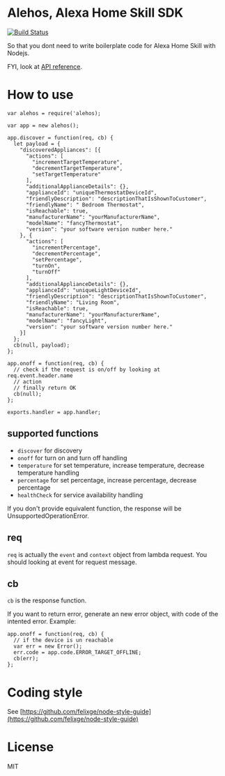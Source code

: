 # Alehos, Alexa Home Skill SDK

[![Build Status](https://travis-ci.org/nqd/alehos.svg?branch=master)](https://travis-ci.org/nqd/alehos)

So that you dont need to write boilerplate code for Alexa Home Skill with Nodejs.

FYI, look at [API reference](https://developer.amazon.com/public/solutions/alexa/alexa-skills-kit/docs/smart-home-skill-api-reference).

# How to use

```
var alehos = require('alehos);

var app = new alehos();

app.discover = function(req, cb) {
  let payload = {
    "discoveredAppliances": [{
      "actions": [
        "incrementTargetTemperature",
        "decrementTargetTemperature",
        "setTargetTemperature"
      ],
      "additionalApplianceDetails": {},
      "applianceId": "uniqueThermostatDeviceId",
      "friendlyDescription": "descriptionThatIsShownToCustomer",
      "friendlyName": " Bedroom Thermostat",
      "isReachable": true,
      "manufacturerName": "yourManufacturerName",
      "modelName": "fancyThermostat",
      "version": "your software version number here."
    }, {
      "actions": [
        "incrementPercentage",
        "decrementPercentage",
        "setPercentage",
        "turnOn",
        "turnOff"
      ],
      "additionalApplianceDetails": {},
      "applianceId": "uniqueLightDeviceId",
      "friendlyDescription": "descriptionThatIsShownToCustomer",
      "friendlyName": "Living Room",
      "isReachable": true,
      "manufacturerName": "yourManufacturerName",
      "modelName": "fancyLight",
      "version": "your software version number here."
    }]
  };
  cb(null, payload);
};

app.onoff = function(req, cb) {
  // check if the request is on/off by looking at req.event.header.name
  // action
  // finally return OK
  cb(null);
};

exports.handler = app.handler;
```

## supported functions
- `discover` for discovery
- `onoff` for turn on and turn off handling
- `temperature` for set temperature, increase temperature, decrease temperature handling
- `percentage` for set percentage, increase percentage, decrease percentage
- `healthCheck` for service availability handling

If you don't provide equivalent function, the response will be UnsupportedOperationError.

## req
`req` is actually the `event` and `context` object from lambda request. You should looking at event for request message.

## cb
`cb` is the response function.

If you want to return error, generate an new error object, with code of the intented error.
Example:
```
app.onoff = function(req, cb) {
  // if the device is un reachable
  var err = new Error();
  err.code = app.code.ERROR_TARGET_OFFLINE;
  cb(err);
};
```

# Coding style
See [https://github.com/felixge/node-style-guide](https://github.com/felixge/node-style-guide)

# License

MIT
